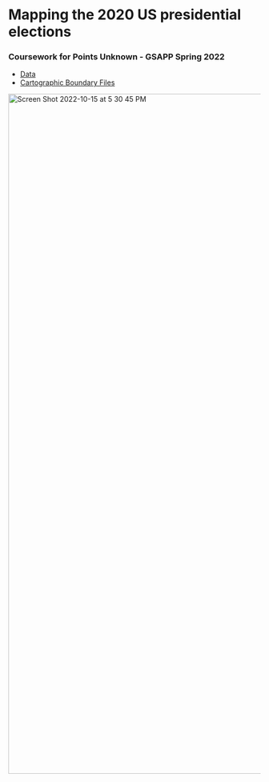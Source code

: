 # Mapping the 2020 US presidential elections

### Coursework for Points Unknown - GSAPP Spring 2022

* [Data](https://dataverse.harvard.edu/dataset.xhtml?persistentId=doi:10.7910/DVN/VOQCHQ)
* [Cartographic Boundary Files](https://www.census.gov/geographies/mapping-files/time-series/geo/cartographic-boundary.html)

<img width="1358" alt="Screen Shot 2022-10-15 at 5 30 45 PM" src="https://user-images.githubusercontent.com/90071614/196008551-6760050d-15ed-4b63-be18-532753c255ab.png">

